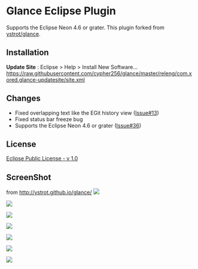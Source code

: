 # Glance Eclipse Plugin
Supports the Eclipse Neon 4.6 or grater. This plugin forked from [ystrot/glance](https://github.com/ystrot/glance).  

## Installation
**Update Site** : Eclipse > Help > Install New Software...
https://raw.githubusercontent.com/cypher256/glance/master/releng/com.xored.glance-updatesite/site.xml

## Changes
* Fixed overlapping text like the EGit history view ([Issue#13](https://github.com/ystrot/glance/issues/13))
* Fixed status bar freeze bug
* Supports the Eclipse Neon 4.6 or grater ([Issue#36](https://github.com/ystrot/glance/issues/36))

## License
[Eclipse Public License - v 1.0](https://www.eclipse.org/legal/epl-v10.html)  

## ScreenShot
from http://ystrot.github.io/glance/
![](http://ystrot.github.io/glance/i/matches.jpg)

![](http://ystrot.github.io/glance/i/pref.jpg)

![](http://ystrot.github.io/glance/i/history.jpg)

![](http://ystrot.github.io/glance/i/table_trees_1.jpg)

![](http://ystrot.github.io/glance/i/dialogs.jpg)

![](http://ystrot.github.io/glance/i/dia.jpg)

![](http://ystrot.github.io/glance/i/index.jpg)
<!--
![](http://ystrot.github.io/glance/i/plugins.jpg)
-->
